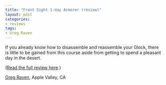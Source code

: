 ```yaml
---
title: "Front Sight 1-day Armorer (review)"
layout: post
categories:
- reviews
tags:
- Greg Raven
---
```


If you already know how to disassemble and reassemble your Glock, there is little to be gained from this course aside from getting to spend a pleasant day in the desert.

([Read the full review here](https://www.heeled.website/reviews/20220223-fs-glock-armorer-course/index.php).)

[Greg Raven](https://www.gregraven.online/), Apple Valley, CA
